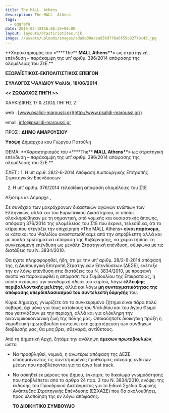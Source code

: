 ```yaml
---
title: The MALL  Athens
description: The MALL  Athens
tags:
  - eggrafa
date: 2015-02-18T16:08:35+00:00
layout: layouts/drastiriotites.njk
image: //assets/uploads/images/ada9a09acea936d776a6f55c82778c43.jpg
---
```


**Χαρακτηρισμός του «\*\***The\*\* **MALL** **Athens\*\***» ως στρατηγική επένδυση – παράκαμψη της υπ’ αριθμ. 396/2014 απόφασης της ολομέλειας του ΣτΕ.\*\*

<!-- excerpt -->

**ΕΞΩΡΑΪΣΤΙΚΟΣ-ΕΚΠΟΛΙΤΙΣΤΙΚΟΣ** **ΕΠΕΙΓΟΝ**

**ΣΥΛΛΟΓΟΣ ΨΑΛΙΔΙΟΥ Ψαλίδι, 18/06/2014**

**&lt;&lt; ΖΩΟΔΟΧΟΣ ΠΗΓΗ &gt;&gt;**

ΧΑΛΚΙΔΙΚΗΣ 17 &amp; ΖΩΟΔ.ΠΗΓΗΣ 2

web : [www.psalidi-maroussi.gr](http://www.psalidi-maroussi.gr/)

email: <info@psalidi-maroussi.gr>

ΠΡΟΣ : **ΔΗΜΟ ΑΜΑΡΟΥΣΙΟΥ**

**Υπόψη** Δήμαρχου κου Γιώργου Πατούλη

ΘΕΜΑ: **Χαρακτηρισμός του «\*\***The\*\* **MALL** **Athens\*\***» ως στρατηγική επένδυση – παράκαμψη της υπ’ αριθμ. 396/2014 απόφασης της ολομέλειας του ΣτΕ.\*\*

ΣΧΕΤ : 1. Η υπ αριθ. 28/2-6-2014 Απόφαση Διυπουργικής Επιτροπής Στρατηγικών Επενδύσεων

2. Η υπ’ αριθμ. 376/2014 τελεσίδικη απόφαση ολομέλειες του ΣτΕ

Αξιότιμε κε Δήμαρχε ,

Σε συνέχεια των μακρόχρονων δικαστικών αγώνων ενώπιων των Ελληνικών, αλλά και του Ευρωπαϊκού Δικαστηρίου, οι οποίοι ολοκληρώθηκαν με τη σημαντική, από νομικής και ουσιαστικής άποψης, απόφαση 376/2014 της ολομέλειας του ΣτΕ που έκρινε, τελεσίδικα, ότι το κτίριο που στεγάζει την επιχείρηση «The MALL Athens» **είναι παράνομο,** οι κάτοικοι του Ψαλιδίου αναστατωθήκαμε από την απρόβλεπτη αλλά και με πολλά ερωτηματικά απόφαση της Κυβέρνησης, να χαρακτηρίσει τη συγκεκριμένη επένδυση ως μεγάλη Στρατηγική επένδυση, σύμφωνα με τις διατάξεις του Ν. 3834/2010.

Θα έχετε πληροφορηθεί, ήδη, ότι με την υπ’ αριθμ. 28/2-6-2014 απόφασή της, η Διυπουργική Επιτροπή Στρατηγικών Επενδύσεων (ΔΕΣΕ), ενέταξε την εν λόγω επένδυση στις διατάξεις του Ν. 3834/2010, με προφανή σκοπό να παρακαμφθεί η απόφαση του Συμβουλίου της Επικρατείας, η οποία ακύρωσε την οικοδομική άδεια του κτιρίου, λόγω **έλλειψης περιβαλλοντικής μελέτης**, αλλά και λόγω **μη συνταγματικότητας της απόφασης υπερδιπλασιασμού του συντελεστή δόμησής** του.

Κύριε Δήμαρχε, γνωρίζετε ότι το συγκεκριμένο ζήτημα είναι πάρα πολύ σοβαρό, όχι μόνο για τους κατοίκους του Ψαλιδίου και του Αγίου Θωμά που γειτνιάζουν με την περιοχή, αλλά και για ολόκληρη την οικονομικοκοινωνική ζωή της πόλης μας. Οποιαδήποτε διοικητική πράξη η νομοθετική πρωτοβουλία συντείνει στη χειροτέρευση των συνθηκών διαβίωσής μας, θα μας βρει, σθεναρά, αντίθετους.

Από τη Δημοτική Αρχή, ζητάμε την ανάληψη **άμεσων πρωτοβουλιών**, ώστε:

- Να προσβληθεί, νομικά, η ανωτέρω απόφαση της ΔΕΣΕ, επισημαίνοντας τις συντετμημένες προθεσμίες άσκησης ένδικων μέσων που προβλέπονται για τα έργα fast track.
- Να ασκηθεί εκ μέρους του Δήμου, έγκαιρα, το δικαίωμα γνωμοδότησης που προβλέπεται από το άρθρο 24 παρ. 3 του Ν. 3834/2010, ενόψει της έκδοσης του Προεδρικού Διατάγματος για το Ειδικό Σχέδιο Χωρικής Ανάπτυξης Στρατηγικής Επένδυσης (ΕΣΧΑΣΕ) που θα ακολουθήσει, προς υλοποίηση της εν λόγω απόφασης.

  **ΤΟ ΔΙΟΙΚΗΤΙΚΟ ΣΥΜΒΟΥΛΙΟ**
